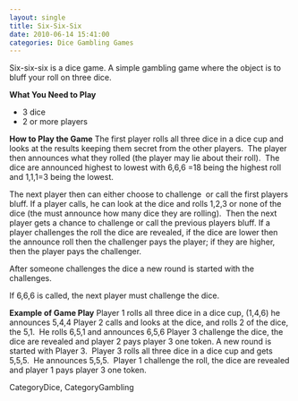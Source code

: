 ```yaml
---
layout: single
title: Six-Six-Six
date: 2010-06-14 15:41:00
categories: Dice Gambling Games
---
```

Six-six-six is a dice game.
A simple gambling game where the object is to bluff your roll on three dice.

<strong>What You Need to Play</strong>
<ul>
	<li>3 dice</li>
	<li>2 or more players</li>
</ul>
<strong>How to Play the Game</strong>
The first player rolls all three dice in a dice cup and looks at the results keeping them secret from the other players.  The player then announces what they rolled (the player may lie about their roll).  The dice are announced highest to lowest with 6,6,6 =18 being the highest roll and 1,1,1=3 being the lowest.

The next player then can either choose to challenge  or call the first players bluff.
If a player calls, he can look at the dice and rolls 1,2,3 or none of the dice (the must announce how many dice they are rolling).  Then the next player gets a chance to challenge or call the previous players bluff.
If a player challenges the roll the dice are revealed, if the dice are lower then the announce roll then the challenger pays the player; if they are higher, then the player pays the challenger.

After someone challenges the dice a new round is started with the challenges.

If 6,6,6 is called, the next player must challenge the dice.

<strong>Example of Game Play</strong>
Player 1 rolls all three dice in a dice cup, (1,4,6) he announces 5,4,4
Player 2 calls and looks at the dice, and rolls 2 of the dice, the 5,1.  He rolls 6,5,1 and announces 6,5,6
Player 3 challenge the dice, the dice are revealed and player 2 pays player 3 one token.
A new round is started with Player 3.  Player 3 rolls all three dice in a dice cup and gets 5,5,5.  He announces 5,5,5.  Player 1 challenge the roll, the dice are revealed and player 1 pays player 3 one token.

CategoryDice, CategoryGambling
